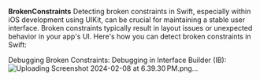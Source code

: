 **BrokenConstraints**
Detecting broken constraints in Swift, especially within iOS development using UIKit, can be crucial for maintaining a stable user interface. Broken constraints typically result in layout issues or unexpected behavior in your app's UI. Here's how you can detect broken constraints in Swift:

Debugging Broken Constraints:
Debugging in Interface Builder (IB):
![Uploading Screenshot 2024-02-08 at 6.39.30 PM.png…]()
